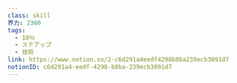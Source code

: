 ```yaml
---
class: skill
界力: 2360
tags:
  - 10％
  - ステアップ
  - 技術
link: https://www.notion.so/2-c6d291a4eedf4298b8ba239ecb3091d7
notionID: c6d291a4-eedf-4298-b8ba-239ecb3091d7
---
```

